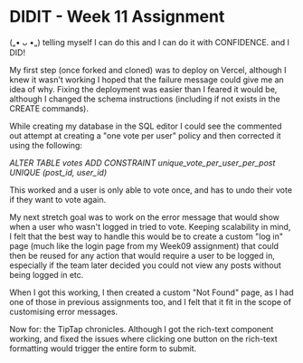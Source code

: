 # DIDIT - Week 11 Assignment

(„• ᴗ •„) telling myself I can do this and I can do it with CONFIDENCE. and I DID!

My first step (once forked and cloned) was to deploy on Vercel, although I knew it wasn't working I hoped that the failure message could give me an idea of why. Fixing the deployment was easier than I feared it would be, although I changed the schema instructions (including if not exists in the CREATE commands).

While creating my database in the SQL editor I could see the commented out attempt at creating a "one vote per user" policy and then corrected it using the following:

_ALTER TABLE votes ADD CONSTRAINT unique_vote_per_user_per_post UNIQUE (post_id, user_id)_

This worked and a user is only able to vote once, and has to undo their vote if they want to vote again.

My next stretch goal was to work on the error message that would show when a user who wasn't logged in tried to vote. Keeping scalability in mind, I felt that the best way to handle this would be to create a custom "log in" page (much like the login page from my Week09 assignment) that could then be reused for any action that would require a user to be logged in, especially if the team later decided you could not view any posts without being logged in etc.

When I got this working, I then created a custom "Not Found" page, as I had one of those in previous assignments too, and I felt that it fit in the scope of customising error messages.

Now for: the TipTap chronicles. Although I got the rich-text component working, and fixed the issues where clicking one button on the rich-text formatting would trigger the entire form to submit.
